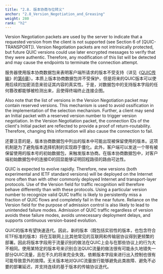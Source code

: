 ```yaml
---
title: "2.8. 版本协商与位转义"
anchor: "2.8_Version_Negotiation_and_Greasing"
weight: 280
rank: "h2"
---
```


Version Negotiation packets are used by the server to indicate that a requested version from the client is not supported (see Section 6 of [QUIC-TRANSPORT]). Version Negotiation packets are not intrinsically protected, but future QUIC versions could use later encrypted messages to verify that they were authentic. Therefore, any modification of this list will be detected and may cause the endpoints to terminate the connection attempt.

服务器使用版本协商数据包来表明客户端所请求的版本不受支持（详见《[QUIC传输]()》的[第6章]()）。本质上版本协商数据包并不受保护，但是将来的QUIC版本可以使用后续的加密消息来验证其内容的真实性。于是，对数据包中的支持版本字段的任何篡改都能够被检测出来，且使得终端终止连接企图。

Also note that the list of versions in the Version Negotiation packet may contain reserved versions. This mechanism is used to avoid ossification in the implementation of the selection mechanism. Further, a client may send an Initial packet with a reserved version number to trigger version negotiation. In the Version Negotiation packet, the connection IDs of the client's Initial packet are reflected to provide a proof of return-routability. Therefore, changing this information will also cause the connection to fail.

还要注意的是，版本协商数据包中列出的版本中可能出现被保留使用的版本。这项机制是为了避免版本选择机制的实现趋于僵化。此外，客户端可以发送一个带有被保留使用的版本号的初始数据包，来触发版本协商。在版本协商数据包中，对客户端初始数据包中的连接ID的回显能够证明回程路径的路由可达性。

QUIC is expected to evolve rapidly. Therefore, new versions (both experimental and IETF standard versions) will be deployed on the Internet more often than with other commonly deployed Internet and transport-layer protocols. Use of the Version field for traffic recognition will therefore behave differently than with these protocols. Using a particular version number to recognize valid QUIC traffic is likely to persistently miss a fraction of QUIC flows and completely fail in the near future. Reliance on the Version field for the purpose of admission control is also likely to lead to unintended failure modes. Admission of QUIC traffic regardless of version avoids these failure modes, avoids unnecessary deployment delays, and supports continuous version-based evolution.

QUIC的版本有望快速迭代。因此，新的版本（既包括实验性的版本，也包含符合IETF标准的版本）将在互联网上比其他常见的互联网和传输层协议得到更频繁的部署。因此将版本字段用于流量识别的做法在QUIC上会与在那些协议上的行为大不相同。使用某特定的版本号来识别合法QUIC流量的做法很有可能永久地错失一部分QUIC流量，且在不久的将来完全失效。依赖版本字段来进行出入控制也很有可能导致意外的故障。无关版本地对QUIC流量放行能够避免此类故障、避免不必要的部署延迟，并支持连续的基于版本的传输协议迭代。
